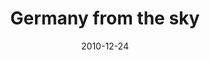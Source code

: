 ---
title:		"Germany from the sky"
type:		"photos"
mediatype:		"upload"
location:		"Western Germany"
description:		""
date:		"2010-12-24"
album:		"landscapes"
filename:		"west-germany.md"
series:		""
cl_public_id:		"landscapes/west-germany"
cl_version:		1520788518
format:		"jpg"
bytes:		2889285
width:		2592
height:		1936
colours:
- "#B8CAD6"
- "#8AB0CF"
- "#4E6C83"
- "#8B8B82"
- "#C8C1B4"
- "#79868D"
- "#C0BFB4"
- "#1D303E"
- "#7E837F"
- "#383E3D"
- "#9A958B"
- "#C0C5C2"
- "#88A7C9"
- "#B3C2D3"
exposure_mode:		"Auto"
program:		"Program AE"
aperture:		"2.8"
focal_length:		"3.9 mm"
iso:		"80"
shutter_speed:		"1/1207"
metering:		"Average"
flash:		"No Flash"
white_balance:		"Auto"
colour_temp:		"No colour temperature"
has_crop:		"No"
orientation:		"Horizontal (normal)"
camera_model:		"iPhone 4"
lens_info:		"No lens info"
artist: "Matt Finucane"
x_resolution:		"72"
y_resolution:		"72"
---